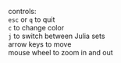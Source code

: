 controls:  
`esc` or `q` to quit  
`c` to change color  
`j` to switch between Julia sets  
arrow keys to move  
mouse wheel to zoom in and out  
